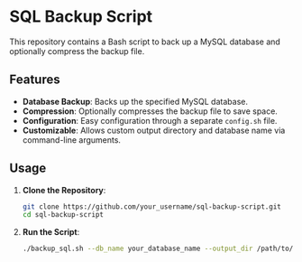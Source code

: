 # SQL Backup Script

This repository contains a Bash script to back up a MySQL database and optionally compress the backup file.

## Features

- **Database Backup**: Backs up the specified MySQL database.
- **Compression**: Optionally compresses the backup file to save space.
- **Configuration**: Easy configuration through a separate `config.sh` file.
- **Customizable**: Allows custom output directory and database name via command-line arguments.

## Usage

1. **Clone the Repository**:

   ```sh
   git clone https://github.com/your_username/sql-backup-script.git
   cd sql-backup-script

2. **Run the Script**:

   ```sh
   ./backup_sql.sh --db_name your_database_name --output_dir /path/to/backup

